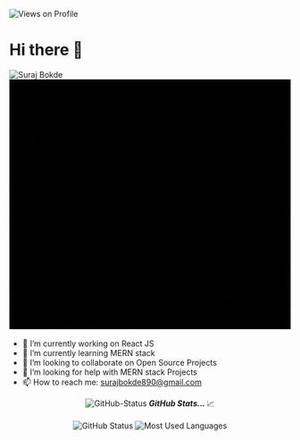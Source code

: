 

<!--
**Surajbokde/Surajbokde** is a ✨ _special_ ✨ repository because its `README.md` (this file) appears on your GitHub profile.
-->
<p align="left"> <img src="https://komarev.com/ghpvc/?username=Surajbokde" alt="Views on Profile" /> </p>
<h1 >Hi there 👋</h1>

<img  width="850px" height="447px" src="./assets/surajbokde-3.gif" class="img-fluid" alt="Suraj Bokde">
<img  width="850px" height="447px" src="./assets/surajbokde-5.gif" class="img-fluid" alt="Suraj Bokde">



- 🔭 I’m currently working on React JS
- 🌱 I’m currently learning MERN stack
- 👯 I’m looking to collaborate on Open Source Projects
- 🤔 I’m looking for help with MERN stack Projects
- 📫 How to reach me: surajbokde890@gmail.com


<p align="center">
<img src="https://media.giphy.com/media/3o7abAHdYvZdBNnGZq/giphy.gif" width="30px" alt="GitHub-Status"/>&nbsp;<i><b>GitHub Stats... </b></i>📈<br><br>
<img width="470px" height="180px" src="https://github-readme-stats.vercel.app/api?username=Surajbokde&count_private=true&show_icons=true&theme=radical" alt="GitHub Status"/>
<img width="470px" height="180px" src = "https://github-readme-stats.vercel.app/api/top-langs/?username=Surajbokde&show_icons=true&layout=compact&theme=radical" alt="Most Used Languages">
</p>
